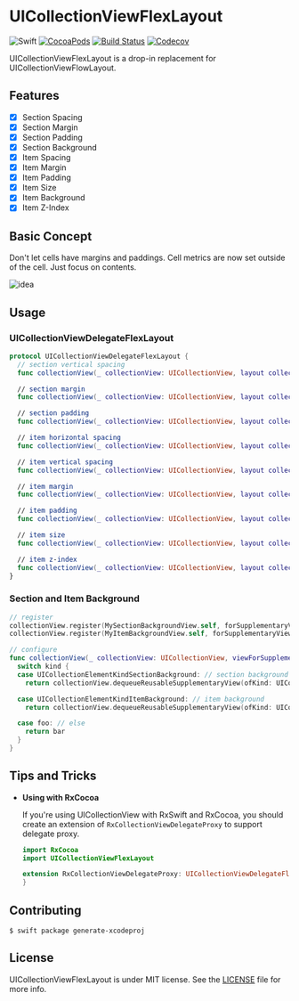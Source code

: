 # UICollectionViewFlexLayout

![Swift](https://img.shields.io/badge/Swift-4.0-orange.svg)
[![CocoaPods](http://img.shields.io/cocoapods/v/UICollectionViewFlexLayout.svg)](https://cocoapods.org/pods/UICollectionViewFlexLayout)
[![Build Status](https://travis-ci.org/devxoul/UICollectionViewFlexLayout.svg?branch=master)](https://travis-ci.org/devxoul/UICollectionViewFlexLayout)
[![Codecov](https://img.shields.io/codecov/c/github/devxoul/UICollectionViewFlexLayout.svg)](https://codecov.io/gh/devxoul/UICollectionViewFlexLayout)

UICollectionViewFlexLayout is a drop-in replacement for UICollectionViewFlowLayout.

## Features

* [x] Section Spacing
* [x] Section Margin
* [x] Section Padding
* [x] Section Background
* [x] Item Spacing
* [x] Item Margin
* [x] Item Padding
* [x] Item Size
* [x] Item Background
* [x] Item Z-Index

## Basic Concept

Don't let cells have margins and paddings. Cell metrics are now set outside of the cell. Just focus on contents.

![idea](https://user-images.githubusercontent.com/931655/28981116-59c51f24-798b-11e7-8877-b4e7f83644d1.jpg)

## Usage

### UICollectionViewDelegateFlexLayout

```swift
protocol UICollectionViewDelegateFlexLayout {
  // section vertical spacing
  func collectionView(_ collectionView: UICollectionView, layout collectionViewLayout: UICollectionViewFlexLayout, verticalSpacingBetweenSectionAt section: Int, and nextSection: Int) -> CGFloat

  // section margin
  func collectionView(_ collectionView: UICollectionView, layout collectionViewLayout: UICollectionViewFlexLayout, marginForSectionAt section: Int) -> UIEdgeInsets

  // section padding
  func collectionView(_ collectionView: UICollectionView, layout collectionViewLayout: UICollectionViewFlexLayout, paddingForSectionAt section: Int) -> UIEdgeInsets

  // item horizontal spacing
  func collectionView(_ collectionView: UICollectionView, layout collectionViewLayout: UICollectionViewFlexLayout, horizontalSpacingBetweenItemAt indexPath: IndexPath, and nextIndexPath: IndexPath) -> CGFloat

  // item vertical spacing
  func collectionView(_ collectionView: UICollectionView, layout collectionViewLayout: UICollectionViewFlexLayout, verticalSpacingBetweenItemAt indexPath: IndexPath, and nextIndexPath: IndexPath) -> CGFloat

  // item margin
  func collectionView(_ collectionView: UICollectionView, layout collectionViewLayout: UICollectionViewFlexLayout, marginForItemAt indexPath: IndexPath) -> UIEdgeInsets

  // item padding
  func collectionView(_ collectionView: UICollectionView, layout collectionViewLayout: UICollectionViewFlexLayout, paddingForItemAt indexPath: IndexPath) -> UIEdgeInsets

  // item size
  func collectionView(_ collectionView: UICollectionView, layout collectionViewLayout: UICollectionViewFlexLayout, sizeForItemAt indexPath: IndexPath) -> CGSize

  // item z-index
  func collectionView(_ collectionView: UICollectionView, layout collectionViewLayout: UICollectionViewFlexLayout, zIndexForItemAt indexPath: IndexPath) -> Int
}
```

### Section and Item Background

```swift
// register
collectionView.register(MySectionBackgroundView.self, forSupplementaryViewOfKind: UICollectionElementKindSectionBackground, withReuseIdentifier: "mySectionBackgroundView")
collectionView.register(MyItemBackgroundView.self, forSupplementaryViewOfKind: UICollectionElementKindItemBackground, withReuseIdentifier: "myItemBackgroundView")

// configure
func collectionView(_ collectionView: UICollectionView, viewForSupplementaryElementOfKind kind: String, at indexPath: IndexPath) -> UICollectionReusableView {
  switch kind {
  case UICollectionElementKindSectionBackground: // section background
    return collectionView.dequeueReusableSupplementaryView(ofKind: UICollectionElementKindSectionBackground, withReuseIdentifier: "mySectionBackgroundView", for: indexPath)

  case UICollectionElementKindItemBackground: // item background
    return collectionView.dequeueReusableSupplementaryView(ofKind: UICollectionElementKindItemBackground, withReuseIdentifier: "myItemBackgroundView", for: indexPath)

  case foo: // else
    return bar
  }
}
```

## Tips and Tricks

* **Using with RxCocoa**

    If you're using UICollectionView with RxSwift and RxCocoa, you should create an extension of `RxCollectionViewDelegateProxy` to support delegate proxy.

    ```swift
    import RxCocoa
    import UICollectionViewFlexLayout

    extension RxCollectionViewDelegateProxy: UICollectionViewDelegateFlexLayout {
    }
    ```

## Contributing

```console
$ swift package generate-xcodeproj
```

## License

UICollectionViewFlexLayout is under MIT license. See the [LICENSE](LICENSE) file for more info.

